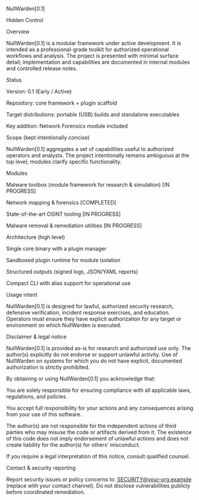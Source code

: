 NullWarden[0.1]

Hidden Control

Overview

NullWarden[0.1] is a modular framework under active development. It is intended as a professional-grade toolkit for authorized operational workflows and analysis. The project is presented with minimal surface detail; implementation and capabilities are documented in internal modules and controlled release notes.

Status

Version: 0.1 (Early / Active)

Repository: core framework + plugin scaffold

Target distributions: portable (USB) builds and standalone executables

Key addition: Network Forensics module included

Scope (kept intentionally concise)

NullWarden[0.1] aggregates a set of capabilities useful to authorized operators and analysts. The project intentionally remains ambiguous at the top level; modules clarify specific functionality.

Modules

Malware toolbox (module framework for research & simulation) [IN PROGRESS]

Network mapping & forensics [COMPLETED]

State-of-the-art OSINT tooling [IN PROGRESS]

Malware removal & remediation utilities [IN PROGRESS]

Architecture (high level)

Single core binary with a plugin manager

Sandboxed plugin runtime for module isolation

Structured outputs (signed logs, JSON/YAML reports)

Compact CLI with alias support for operational use

Usage intent

NullWarden[0.1] is designed for lawful, authorized security research, defensive verification, incident response exercises, and education. Operators must ensure they have explicit authorization for any target or environment on which NullWarden is executed.

Disclaimer & legal notice

NullWarden[0.1] is provided as-is for research and authorized use only. The author(s) explicitly do not endorse or support unlawful activity. Use of NullWarden on systems for which you do not have explicit, documented authorization is strictly prohibited.

By obtaining or using NullWarden[0.1] you acknowledge that:

You are solely responsible for ensuring compliance with all applicable laws, regulations, and policies.

You accept full responsibility for your actions and any consequences arising from your use of this software.

The author(s) are not responsible for the independent actions of third parties who may misuse the code or artifacts derived from it. The existence of this code does not imply endorsement of unlawful actions and does not create liability for the author(s) for others’ misconduct.

If you require a legal interpretation of this notice, consult qualified counsel.

Contact & security reporting

Report security issues or policy concerns to: SECURITY@your-org.example (replace with your contact channel). Do not disclose vulnerabilities publicly before coordinated remediation.
